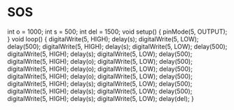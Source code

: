 # SOS
int o = 1000;
int s = 500;
int del = 1500;
void setup() {
pinMode(5, OUTPUT);
}
void loop() {
digitalWrite(5, HIGH);
delay(s);
digitalWrite(5, LOW);
delay(500);
digitalWrite(5, HIGH);
delay(s);
digitalWrite(5, LOW);
delay(500);
digitalWrite(5, HIGH);
delay(s);
digitalWrite(5, LOW);
delay(500);
digitalWrite(5, HIGH);
delay(o);
digitalWrite(5, LOW);
delay(500);
digitalWrite(5, HIGH);
delay(o);
digitalWrite(5, LOW);
delay(500);
digitalWrite(5, HIGH);
delay(o);
digitalWrite(5, LOW);
delay(500);
digitalWrite(5, HIGH);
delay(s);
digitalWrite(5, LOW);
delay(500);
digitalWrite(5, HIGH);
delay(s);
digitalWrite(5, LOW);
delay(500);
digitalWrite(5, HIGH);
delay(s);
digitalWrite(5, LOW);
delay(del);
}
